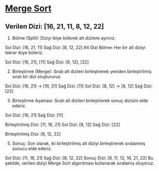# <ins>Merge Sort</ins>

## Verilen Dizi: [16, 21, 11, 8, 12, 22]

1. Bölme (Split):
Diziyi ikiye bölerek alt dizilere ayırırız.

Sol Dizi: [16, 21, 11]
Sağ Dizi: [8, 12, 22]
Alt Dizi Bölme:
Her bir alt diziyi tekrar ikiye böleriz.

Sol Dizi: [16, 21], [11]
Sağ Dizi: [8, 12], [22]

2. Birleştirme (Merge):
Sıralı alt dizileri birleştirerek yeniden birleştirilmiş sıralı bir dizi oluştururuz.

Sol Dizi: [16, 21] -> [16, 21]
Sağ Dizi: [11]
Sol Dizi: [8, 12] -> [8, 12]
Sağ Dizi: [22]

3. Birleştirme Aşaması:
Sıralı alt dizileri birleştirerek sonuç dizisini elde ederiz.

Sol Dizi: [16, 21]
Sağ Dizi: [11]

Birleştirilmiş Dizi: [11, 16, 21]
Sol Dizi: [8, 12]
Sağ Dizi: [22]

 Birleştirilmiş Dizi: [8, 12, 22]

5. Sonuç:
Son olarak, iki birleştirilmiş alt diziyi birleştirerek sıralanmış sonucu elde ederiz.

Sol Dizi: [11, 16, 21]
Sağ Dizi: [8, 12, 22]
Sonuç Dizi: [8, 11, 12, 16, 21, 22]
Bu şekilde, verilen diziyi Merge Sort algoritması kullanarak sıralamış oluyoruz. 

